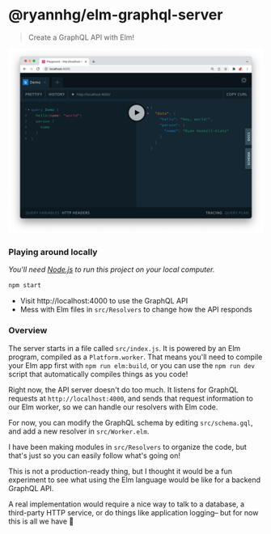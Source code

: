 # @ryannhg/elm-graphql-server
> Create a GraphQL API with Elm!

![A screenshot of a demo query in the GraphQL playground](./screenshot.png)

### Playing around locally

_You'll need [Node.js](https://nodejs.org) to run this project on your local computer._

```bash
npm start
```

- Visit http://localhost:4000 to use the GraphQL API
- Mess with Elm files in `src/Resolvers` to change how the API responds

### Overview

The server starts in a file called `src/index.js`. It is powered by an Elm program, compiled
as a `Platform.worker`. That means you'll need to compile your Elm app first with `npm run elm:build`, or you can use the `npm run dev` script that automatically compiles things as you code!

Right now, the API server doesn't do too much. It listens for GraphQL requests at `http://localhost:4000`, and sends that request information to our Elm worker, so we can handle our resolvers with Elm code.

For now, you can modify the GraphQL schema by editing `src/schema.gql`, and add a new resolver in `src/Worker.elm`.

I have been making modules in `src/Resolvers` to organize the code, but that's just so you can easily follow what's going on!

This is not a production-ready thing, but I thought it would be a fun experiment to see what using the Elm language would be like for a backend GraphQL API.

A real implementation would require a nice way to talk to a database, a third-party HTTP service, or do things like application logging– but for now this is all we have 🙂